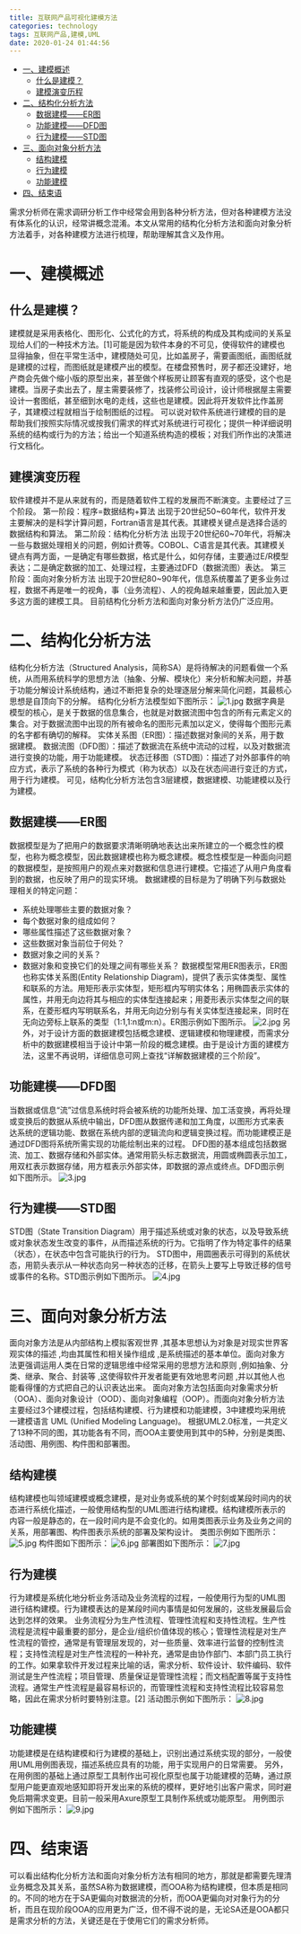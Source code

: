 ```yaml
---
title: 互联网产品可视化建模方法
categories: technology
tags: 互联网产品,建模,UML
date: 2020-01-24 01:44:56
---
```


- [一、建模概述](#一、建模概述)
  - [什么是建模？](#什么是建模？)
  - [建模演变历程](#建模演变历程)
- [二、结构化分析方法](#二、结构化分析方法)
  - [数据建模——ER图](#数据建模——ER图)
  - [功能建模——DFD图](#功能建模——DFD图)
  - [行为建模——STD图](#行为建模——STD图)
- [三、面向对象分析方法](#三、面向对象分析方法)
  - [结构建模](#结构建模)
  - [行为建模](#行为建模)
  - [功能建模](#功能建模)
- [四、结束语](#四、结束语)



需求分析师在需求调研分析工作中经常会用到各种分析方法，但对各种建模方法没有体系化的认识，经常讲概念混淆。本文从常用的结构化分析方法和面向对象分析方法着手，对各种建模方法进行梳理，帮助理解其含义及作用。

# 一、建模概述

## 什么是建模？

建模就是采用表格化、图形化、公式化的方式，将系统的构成及其构成间的关系呈现给人们的一种技术方法。[1]可能是因为软件本身的不可见，使得软件的建模也显得抽象，但在平常生活中，建模随处可见，比如盖房子，需要画图纸，画图纸就是建模的过程，而图纸就是建模产出的模型。在楼盘预售时，房子都还没建好，地产商会先做个缩小版的原型出来，甚至做个样板房让顾客有直观的感受，这个也是建模。当房子卖出去了，屋主需要装修了，找装修公司设计，设计师根据屋主需要设计一套图纸，甚至细到水电的走线，这些也是建模。因此将开发软件比作盖房子，其建模过程就相当于绘制图纸的过程。
可以说对软件系统进行建模的目的是帮助我们按照实际情况或按我们需求的样式对系统进行可视化；提供一种详细说明系统的结构或行为的方法；给出一个知道系统构造的模板；对我们所作出的决策进行文档化。

## 建模演变历程

软件建模并不是从来就有的，而是随着软件工程的发展而不断演变。主要经过了三个阶段。
第一阶段：程序=数据结构+算法
出现于20世纪50~60年代，软件开发主要解决的是科学计算问题，Fortran语言是其代表。其建模关键点是选择合适的数据结构和算法。
第二阶段：结构化分析方法
出现于20世纪60~70年代，将解决一些与数据处理相关的问题，例如计费等。COBOL、C语言是其代表。其建模关键点有两方面，一是确定有哪些数据，格式是什么，如何存储，主要通过E/R模型表达；二是确定数据的加工、处理过程，主要通过DFD（数据流图）表达。
第三阶段：面向对象分析方法
出现于20世纪80~90年代，信息系统覆盖了更多业务过程，数据不再是唯一的视角，事（业务流程）、人的视角越来越重要，因此加入更多这方面的建模工具。
目前结构化分析方法和面向对象分析方法仍广泛应用。

# 二、结构化分析方法

结构化分析方法（Structured Analysis，简称SA）是将待解决的问题看做一个系统，从而用系统科学的思想方法（抽象、分解、模块化）来分析和解决问题，并基于功能分解设计系统结构，通过不断把复杂的处理逐层分解来简化问题，其最核心思想是自顶向下的分解。
结构化分析方法模型如下图所示：
![1.jpg](http://www.hrealtech.com/public/uploads/ueditor/image/20190824/1566646905704534.jpg)
数据字典是模型的核心，是关于数据的信息集合，也就是对数据流图中包含的所有元素定义的集合。对于数据流图中出现的所有被命名的图形元素加以定义，使得每个图形元素的名字都有确切的解释。
实体关系图（ER图）：描述数据对象间的关系，用于数据建模。
数据流图（DFD图）：描述了数据流在系统中流动的过程，以及对数据流进行变换的功能，用于功能建模。
状态迁移图（STD图）：描述了对外部事件的响应方式，表示了系统的各种行为模式（称为状态）以及在状态间进行变迁的方式，用于行为建模。
可见，结构化分析方法包含3层建模，数据建模、功能建模以及行为建模。

## 数据建模——ER图

数据模型是为了把用户的数据要求清晰明确地表达出来所建立的一个概念性的模型，也称为概念模型，因此数据建模也称为概念建模。概念性模型是一种面向问题的数据模型，是按照用户的观点来对数据和信息进行建模。它描述了从用户角度看到的数据，也反映了用户的现实环境。
数据建模的目标是为了明确下列与数据处理相关的特定问题：

- 系统处理哪些主要的数据对象？
- 每个数据对象的组成如何？
- 哪些属性描述了这些数据对象？
- 这些数据对象当前位于何处？
- 数据对象之间的关系？
- 数据对象和变换它们的处理之间有哪些关系？
  数据模型常用ER图表示，ER图也称实体关系图(Entity Relationship Diagram)，提供了表示实体类型、属性和联系的方法。用矩形表示实体型，矩形框内写明实体名；用椭圆表示实体的属性，并用无向边将其与相应的实体型连接起来；用菱形表示实体型之间的联系，在菱形框内写明联系名，并用无向边分别与有关实体型连接起来，同时在无向边旁标上联系的类型（1:1,1:n或m:n）。ER图示例如下图所示。
  ![2.jpg](http://www.hrealtech.com/public/uploads/ueditor/image/20190824/1566646906154390.jpg)
  另外，对于设计方面的数据建模包括概念建模、逻辑建模和物理建模，而需求分析中的数据建模相当于设计中第一阶段的概念建模。由于是设计方面的建模方法，这里不再说明，详细信息可网上查找“详解数据建模的三个阶段”。

## 功能建模——DFD图

当数据或信息“流”过信息系统时将会被系统的功能所处理、加工活变换，再将处理或变换后的数据从系统中输出，DFD图从数据传递和加工角度，以图形方式来表达系统的逻辑功能、数据在系统内部的逻辑流向和逻辑变换过程。而功能建模正是通过DFD图将系统所需实现的功能绘制出来的过程。
DFD图的基本组成包括数据流、加工、数据存储和外部实体。通常用箭头标志数据流，用圆或椭圆表示加工，用双杠表示数据存储，用方框表示外部实体，即数据的源点或终点。DFD图示例如下图所示。
![3.jpg](http://www.hrealtech.com/public/uploads/ueditor/image/20190824/1566646907611082.jpg)

## 行为建模——STD图

STD图（State Transition Diagram）用于描述系统或对象的状态，以及导致系统或对象状态发生改变的事件，从而描述系统的行为。它指明了作为特定事件的结果（状态），在状态中包含可能执行的行为。
STD图中，用圆圈表示可得到的系统状态，用箭头表示从一种状态向另一种状态的迁移，在箭头上要写上导致迁移的信号或事件的名称。STD图示例如下图所示。
![4.jpg](http://www.hrealtech.com/public/uploads/ueditor/image/20190824/1566646907537945.jpg)

# 三、面向对象分析方法

面向对象方法是从内部结构上模拟客观世界 ,其基本思想认为对象是对现实世界客观实体的描述 ,均由其属性和相关操作组成 ,是系统描述的基本单位。面向对象方法更强调运用人类在日常的逻辑思维中经常采用的思想方法和原则 ,例如抽象、分类、继承、聚合、封装等 ,这使得软件开发者能更有效地思考问题 ,并以其他人也能看得懂的方式把自己的认识表达出来。
面向对象方法包括面向对象需求分析（OOA）、面向对象设计（OOD）、面向对象编程（OOP）。而面向对象分析方法主要经过3个建模过程，包括结构建模、行为建模和功能建模，3中建模均采用统一建模语言 UML (Unified Modeling Language)。
根据UML2.0标准，一共定义了13种不同的图，其功能各有不同，而OOA主要使用到其中的5种，分别是类图、活动图、用例图、构件图和部署图。

## 结构建模

结构建模也叫领域建模或概念建模，是对业务或系统的某个时刻或某段时间内的状态进行系统化描述，一般使用结构型的UML图进行结构建模。结构建模所表示的内容一般是静态的，在一段时间内是不会变化的。如用类图表示业务及业务之间的关系，用部署图、构件图表示系统的部署及架构设计。
类图示例如下图所示：
![5.jpg](http://www.hrealtech.com/public/uploads/ueditor/image/20190824/1566646908426056.jpg)
构件图如下图所示：
![6.jpg](http://www.hrealtech.com/public/uploads/ueditor/image/20190824/1566646908600618.jpg)
部署图如下图所示：
![7.jpg](http://www.hrealtech.com/public/uploads/ueditor/image/20190824/1566646909685663.jpg)

## 行为建模

行为建模是系统化地分析业务活动及业务流程的过程，一般使用行为型的UML图进行结构建模。行为建模表达的是某段时间内事情是如何发展的，这些发展最后会达到怎样的效果。
业务流程分为生产性流程、管理性流程和支持性流程。生产性流程是流程中最重要的部分，是企业/组织价值体现的核心；管理性流程是对生产性流程的管控，通常是有管理层发现的，对一些质量、效率进行监督的控制性流程；支持性流程是对生产性流程的一种补充，通常是由协作部门、本部门员工执行的工作。如果拿软件开发过程来比喻的话，需求分析、软件设计、软件编码、软件测试是生产性流程；项目管理、质量保证是管理性流程；而文档配置等属于支持性流程。通常生产性流程是最容易标识的，而管理性流程和支持性流程比较容易忽略，因此在需求分析时要特别注意。[2]
活动图示例如下图所示：
![8.jpg](http://www.hrealtech.com/public/uploads/ueditor/image/20190824/1566646909609583.jpg)

## 功能建模

功能建模是在结构建模和行为建模的基础上，识别出通过系统实现的部分，一般使用UML用例图表现，描述系统应具有的功能，用于实现用户的日常需要。
另外，在用例图的基础上通过原型工具制作出可视化原型也属于功能建模的范畴，通过原型用户能更直观地感知即将开发出来的系统的模样，更好地引出客户需求，同时避免后期需求变更。目前一般采用Axure原型工具制作系统或功能原型。
用例图示例如下图所示：
![9.jpg](http://www.hrealtech.com/public/uploads/ueditor/image/20190824/1566646910375734.jpg)

# 四、结束语

可以看出结构化分析方法和面向对象分析方法有相同的地方，那就是都需要先理清业务概念及其关系，虽然SA称为数据建模，而OOA称为结构建模，但本质是相同的。不同的地方在于SA更偏向对数据流的分析，而OOA更偏向对对象行为的分析，而且在现阶段OOA的应用更为广泛，但不得不说的是，无论SA还是OOA都只是需求分析的方法，关键还是在于使用它们的需求分析师。